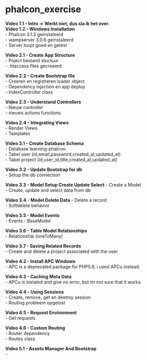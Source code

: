 # phalcon_exercise    

**Video 1.1 - Intro -> Werkt niet, dus sla ik het over.**          
**Video 1.2 - Windows Installation**    
	- Phalcon 3.1.2 geinstaleerd  
	- wampserver 3.0.6 geinstaleerd  
	- Server loopt goed en getest      

**Video 2.1 - Create App Structure**    
	- Poject bestand stuctuur  
	- .htaccess files gecreeerd      

**Video 2.2 - Create Bootstrap file**    
	- Creeren en registreren loader object  
	- Dependency injection en app deploy  
	- IndexController class    

**Video 2.3 - Understand Controllers**      
	- Nieuw controller  
	- nieuws actions functions    

**Video 2.4 - Integrating Views**        
	- Render Views    
	- Templates    

**Video 3.1 - Create Database Schema**        
	- Database learning-phalcon   
	- Tabel user (id,email,password,created_at,updated_at)  
	- Tabel project (id,user_id,title,created_at,updated_at)    
	
**Video 3.2 - Update Bootstrap for db**          
	- Setup the db connection    

**Video 3.3 - Model Setup Create Update Select**
	- Create a Model  
	- Create, update and select data from db           


**Video 3.4 - Model Delete Data**
	- Delete a record  
	- Softdelete behavior    

**Video 3.5 - Model Events**  
	- Events
	- BaseModel    

 **Video 3.6 - Table Model Relationships**  
 	- Relationship (oneToMany)    

**Video 3.7 - Saving Related Records**    
 	- Create and delete a project associated with the user  

**Video 4.2 - Install APC Windows**      
	- APC is a deprecated package for PHP5.6, i used APCu instead.      

**Video 4.3 - Caching Meta Data**        
	- APCu is instaled and give no error, but im not sure that it works.    

**Video 4.4 - Using Sessions**  
	- Create, remove, get en destroy session  
	- Routing probleem opgelost    

**Video 4.5 - Request Environment**    
	- Get requests    

**Video 4.6 - Custom Routing**  
	- Router dependency  
	- Routes class    

**Video 5.1 - Assets Manager And Bootstrap**  
	-    
	         




 	    

    




